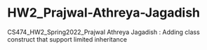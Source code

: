 # HW2_Prajwal-Athreya-Jagadish
CS474_HW2_Spring2022_Prajwal Athreya Jagadish : Adding class construct that support limited inheritance
